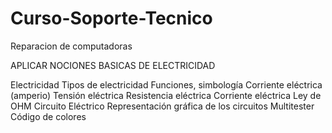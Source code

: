 # Curso-Soporte-Tecnico

Reparacion de computadoras

APLICAR NOCIONES BASICAS DE ELECTRICIDAD

Electricidad
Tipos de electricidad
Funciones, simbología 
Corriente eléctrica (amperio) 
Tensión eléctrica
Resistencia eléctrica
Corriente eléctrica
Ley de OHM
Circuito Eléctrico
Representación gráfica de los circuitos
Multitester
Código de colores 
